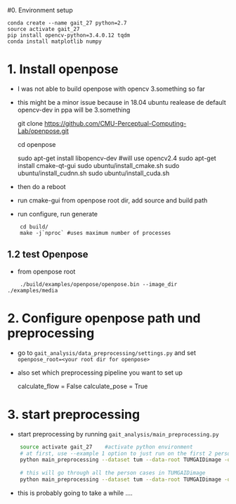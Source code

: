 #0. Environment setup

    conda create --name gait_27 python=2.7
    source activate gait_27
    pip install opencv-python=3.4.0.12 tqdm
    conda install matplotlib numpy

# 1. Install openpose

* I was not able to build openpose with opencv 3.something so far
* this might be a minor issue because in 18.04 ubuntu realease de default opencv-dev in ppa will be 3.something 


    git clone https://github.com/CMU-Perceptual-Computing-Lab/openpose.git
    
    cd openpose
    
    sudo apt-get install libopencv-dev #will use opencv2.4
    sudo apt-get install cmake-qt-gui
    sudo ubuntu/install_cmake.sh 
    sudo ubuntu/install_cudnn.sh 
    sudo ubuntu/install_cuda.sh
    
* then do a reboot
* run cmake-gui from openpose root dir, add source and build path
* run configure, run generate

``` 
    cd build/
    make -j`nproc` #uses maximum number of processes
```

## 1.2 test Openpose

* from openpose root
```
    ./build/examples/openpose/openpose.bin --image_dir ./examples/media
```
     


# 2. Configure openpose path und preprocessing

* go to `gait_analysis/data_preprocessing/settings.py` and set `openpose_root=<your root dir for openpose>`
* also set which preprocessing pipeline you want to set up


    calculate_flow = False
    calculate_pose = True


# 3. start preprocessing

* start preprocessing by running `gait_analysis/main_preprocessing.py`

```bash
    source activate gait_27    #activate python environment
    # at first, use --example 1 option to just run on the first 2 person cases to check if it is working
    python main_preprocessing --dataset tum --data-root TUMGAIDimage -o TUMGAIDimage_preprocessed --example 1
    
    # this will go through all the person cases in TUMGAIDimage
    python main_preprocessing --dataset tum --data-root TUMGAIDimage -o TUMGAIDimage_preprocessed
```

* this is probably going to take a while ....